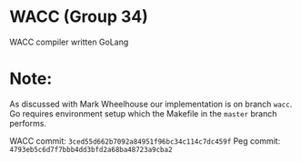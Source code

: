 # WACC (Group 34)

WACC compiler written GoLang

# Note:

As discussed with Mark Wheelhouse our implementation is on branch `wacc`.
Go requires environment setup which the Makefile in the `master` branch
performs.

WACC commit: `3ced55d662b7092a84951f96bc34c114c7dc459f`
Peg commit:  `4793eb5c6d7f7bbb4dd3bfd2a68ba48723a9cba2`
